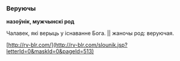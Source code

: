 ### Веруючы
**назоўнік, мужчынскі род**

Чалавек, які верыць у існаванне Бога. || жаночы род: веруючая.

<a rel="author">[http://rv-blr.com/](http://rv-blr.com/slounik.jsp?letterId=0&maskId=0&pageId=513)</a>
